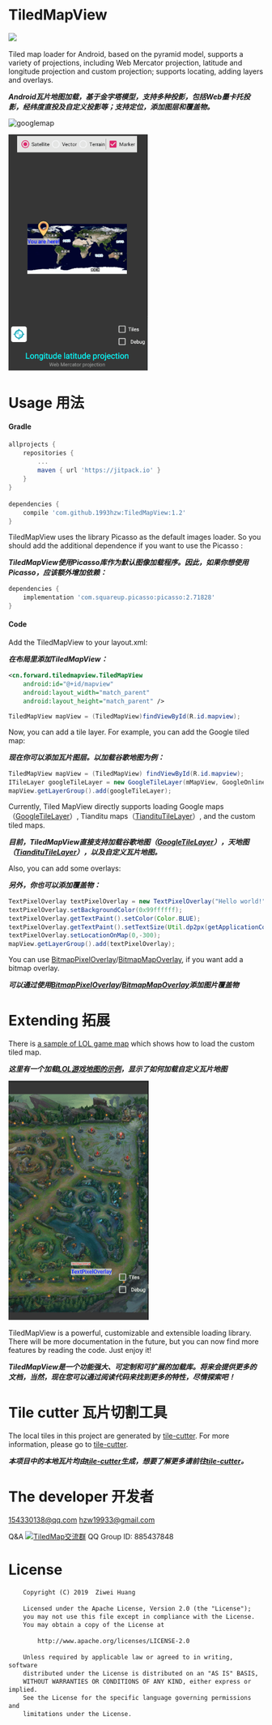 # TiledMapView

[![](https://jitpack.io/v/1993hzw/TiledMapView.svg)](https://jitpack.io/#1993hzw/TiledMapView)

Tiled map loader for Android, based on the pyramid model, supports a variety of projections, including Web Mercator projection, latitude and longitude projection and custom projection; supports locating, adding layers and overlays.

***Android瓦片地图加载，基于金字塔模型，支持多种投影，包括Web墨卡托投影，经纬度直投及自定义投影等；支持定位，添加图层和覆盖物。***

![googlemap](https://raw.githubusercontent.com/1993hzw/common/master/tiledmap/googlemap.gif)

![tianditu](https://raw.githubusercontent.com/1993hzw/common/master/tiledmap/tianditu.png)

# Usage 用法

#### Gradle 

```gradle
allprojects {
    repositories {
        ...
        maven { url 'https://jitpack.io' }
    }
}
 
dependencies {
    compile 'com.github.1993hzw:TiledMapView:1.2'
}
```

TiledMapView uses the library Picasso as the default images loader. So you should add the additional dependence if you want to use the Picasso :

***TiledMapView使用Picasso库作为默认图像加载程序。因此，如果你想使用Picasso，应该额外增加依赖：***

```gradle
dependencies {
    implementation 'com.squareup.picasso:picasso:2.71828'
}
```

#### Code 

Add the TiledMapView to your layout.xml:

***在布局里添加TiledMapView：***

```xml
<cn.forward.tiledmapview.TiledMapView
    android:id="@+id/mapview"
    android:layout_width="match_parent"
    android:layout_height="match_parent" />
```

```java
TiledMapView mapView = (TiledMapView)findViewById(R.id.mapview);
```

Now, you can add a tile layer. For example, you can add the Google tiled map:

***现在你可以添加瓦片图层。以加载谷歌地图为例：***

```java
TiledMapView mapView = (TiledMapView) findViewById(R.id.mapview);
ITileLayer googleTileLayer = new GoogleTileLayer(mMapView, GoogleOnlineTileImageSource.ImgType.SATILLITE_WITH_MARKER);
mapView.getLayerGroup().add(googleTileLayer);
```

Currently, Tiled MapView directly supports loading Google maps （[GoogleTileLayer](https://github.com/1993hzw/TiledMapView/blob/master/library/src/main/java/cn/forward/tiledmapview/layer/google/GoogleTileLayer.java)）, Tianditu maps（[TiandituTileLayer](https://github.com/1993hzw/TiledMapView/blob/master/library/src/main/java/cn/forward/tiledmapview/layer/tianditu/TiandituTileLayer.java)）, and the custom tiled maps.

***目前，TiledMapView直接支持加载谷歌地图（[GoogleTileLayer](https://github.com/1993hzw/TiledMapView/blob/master/library/src/main/java/cn/forward/tiledmapview/layer/google/GoogleTileLayer.java)），天地图（[TiandituTileLayer](https://github.com/1993hzw/TiledMapView/blob/master/library/src/main/java/cn/forward/tiledmapview/layer/tianditu/TiandituTileLayer.java)），以及自定义瓦片地图。***

Also, you can add some overlays:

***另外，你也可以添加覆盖物：***

```java
TextPixelOverlay textPixelOverlay = new TextPixelOverlay("Hello world!");
textPixelOverlay.setBackgroundColor(0x99ffffff);
textPixelOverlay.getTextPaint().setColor(Color.BLUE);
textPixelOverlay.getTextPaint().setTextSize(Util.dp2px(getApplicationContext(), 14));
textPixelOverlay.setLocationOnMap(0,-300);
mapView.getLayerGroup().add(textPixelOverlay);
```

You can use [BitmapPixelOverlay](https://github.com/1993hzw/TiledMapView/blob/master/library/src/main/java/cn/forward/tiledmapview/overlay/BitmapPixelOverlay.java)/[BitmapMapOverlay](https://github.com/1993hzw/TiledMapView/blob/master/library/src/main/java/cn/forward/tiledmapview/overlay/BitmapMapOverlay.java), if you want add a bitmap overlay.

***可以通过使用[BitmapPixelOverlay](https://github.com/1993hzw/TiledMapView/blob/master/library/src/main/java/cn/forward/tiledmapview/overlay/BitmapPixelOverlay.java)/[BitmapMapOverlay](https://github.com/1993hzw/TiledMapView/blob/master/library/src/main/java/cn/forward/tiledmapview/overlay/BitmapMapOverlay.java)添加图片覆盖物***

# Extending 拓展

There is [a sample of LOL game map](https://github.com/1993hzw/TiledMapView/tree/master/app/src/main/java/cn/forward/tiledmapview/demo/lol) which shows how to load the custom tiled map.

***这里有一个加载[LOL游戏地图的示例](https://github.com/1993hzw/TiledMapView/tree/master/app/src/main/java/cn/forward/tiledmapview/demo/lol)，显示了如何加载自定义瓦片地图***

![lol](https://raw.githubusercontent.com/1993hzw/common/master/tiledmap/lol.png)

TiledMapView is a powerful, customizable and extensible loading library. There will be more documentation in the future, but you can now find more features by reading the code. Just enjoy it!

***TiledMapView是一个功能强大、可定制和可扩展的加载库。将来会提供更多的文档，当然，现在您可以通过阅读代码来找到更多的特性，尽情探索吧！***

# Tile cutter 瓦片切割工具

The local tiles in this project are generated by [tile-cutter](https://github.com/1993hzw/tile-cutter). For more information, please go to [tile-cutter](https://github.com/1993hzw/tile-cutter).

***本项目中的本地瓦片均由[tile-cutter](https://github.com/1993hzw/tile-cutter)生成，想要了解更多请前往[tile-cutter](https://github.com/1993hzw/tile-cutter)。***

# The developer 开发者

154330138@qq.com  hzw19933@gmail.com

Q&A <a target="_blank" href="//shang.qq.com/wpa/qunwpa?idkey=9cef40e0b665e25745323941baa9f3cd89a75bba055b9922ce3779fb691ea5bc"><img border="0" src="//pub.idqqimg.com/wpa/images/group.png" alt="TiledMap交流群" title="TiledMap交流群"></a>  QQ Group ID: 885437848

# License

```
    Copyright (C) 2019  Ziwei Huang
    
    Licensed under the Apache License, Version 2.0 (the "License");
    you may not use this file except in compliance with the License.
    You may obtain a copy of the License at
    
        http://www.apache.org/licenses/LICENSE-2.0
    
    Unless required by applicable law or agreed to in writing, software
    distributed under the License is distributed on an "AS IS" BASIS,
    WITHOUT WARRANTIES OR CONDITIONS OF ANY KIND, either express or implied.
    See the License for the specific language governing permissions and
    limitations under the License.
```
